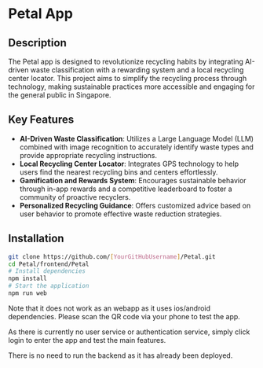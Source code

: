 # Petal App


## Description
The Petal app is designed to revolutionize recycling habits by integrating AI-driven waste classification with a rewarding system and a local recycling center locator. This project aims to simplify the recycling process through technology, making sustainable practices more accessible and engaging for the general public in Singapore.

## Key Features
- **AI-Driven Waste Classification**: Utilizes a Large Language Model (LLM) combined with image recognition to accurately identify waste types and provide appropriate recycling instructions.
- **Local Recycling Center Locator**: Integrates GPS technology to help users find the nearest recycling bins and centers effortlessly.
- **Gamification and Rewards System**: Encourages sustainable behavior through in-app rewards and a competitive leaderboard to foster a community of proactive recyclers.
- **Personalized Recycling Guidance**: Offers customized advice based on user behavior to promote effective waste reduction strategies.

## Installation

```bash
git clone https://github.com/[YourGitHubUsername]/Petal.git
cd Petal/frontend/Petal
# Install dependencies
npm install
# Start the application
npm run web
```

Note that it does not work as an webapp as it uses ios/android dependencies. Please scan the QR code via your phone to test the app.

As there is currently no user service or authentication service, simply click login to enter the app and test the main features.

There is no need to run the backend as it has already been deployed. 
